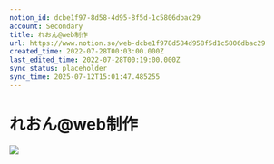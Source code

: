 ```yaml
---
notion_id: dcbe1f97-8d58-4d95-8f5d-1c5806dbac29
account: Secondary
title: れおん@web制作
url: https://www.notion.so/web-dcbe1f978d584d958f5d1c5806dbac29
created_time: 2022-07-28T00:03:00.000Z
last_edited_time: 2022-07-28T00:19:00.000Z
sync_status: placeholder
sync_time: 2025-07-12T15:01:47.485255
---
```

# れおん@web制作

![](https://ryota-noz.work/wp-content/themes/cocoon-child-master/images/design_g_img/6.jpg)